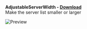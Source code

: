 **AdjustableServerWidth - [Download](https://betterdiscord.net/ghdl?id=2710)**  
Make the server list smaller or larger

![Preview](https://i.imgur.com/IqfblVK.gif)